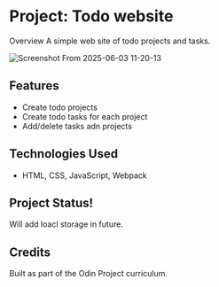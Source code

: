 <h1>Project: Todo website</h1>
Overview
A simple web site of todo projects and tasks.

![Screenshot From 2025-06-03 11-20-13](https://github.com/user-attachments/assets/85c6894e-5634-491c-910a-0453eb398b74)

## Features
- Create todo projects
- Create todo tasks for each project
- Add/delete tasks adn projects

## Technologies Used
- HTML, CSS, JavaScript, Webpack

## Project Status!

Will add loacl storage in future.

## Credits
Built as part of the Odin Project curriculum.
